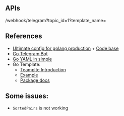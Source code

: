

## APIs

/webhook/telegram?topic_id=1?template_name=

## References

- [Ultimate config for golang production](https://benchkram.de/blog/dev/ultimate-config-for-golang-apps) + [Code base](https://github.com/benchkram/cli-utils/tree/main/base)
- [Go Telegram Bot](https://github.com/go-telegram/bot)
- [Go YAML in simple](https://marketsplash.com/tutorials/go/golang-yaml/)
- Go Template:
  - [Teamplte Introduction](https://gowebexamples.com/templates/)
  - [Example](https://www.digitalocean.com/community/tutorials/how-to-use-templates-in-go)
  - [Package docs](https://pkg.go.dev/text/template#hdr-Text_and_spaces)

## Some issues:
- `SortedPairs` is not working